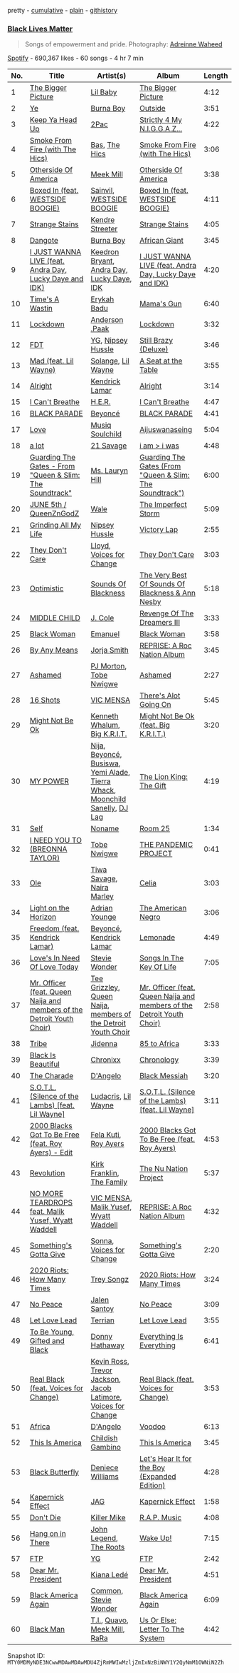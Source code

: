 pretty - [cumulative](/playlists/cumulative/37i9dQZF1DWWAqc46ZJdZf.md) - [plain](/playlists/plain/37i9dQZF1DWWAqc46ZJdZf) - [githistory](https://github.githistory.xyz/mackorone/spotify-playlist-archive/blob/main/playlists/plain/37i9dQZF1DWWAqc46ZJdZf)

### [Black Lives Matter](https://open.spotify.com/playlist/37i9dQZF1DWWAqc46ZJdZf)

> Songs of empowerment and pride\. Photography: <a href="https://www.instagram.com/waheedpix/">Adreinne Waheed</a>

[Spotify](https://open.spotify.com/user/spotify) - 690,367 likes - 60 songs - 4 hr 7 min

| No. | Title | Artist(s) | Album | Length |
|---|---|---|---|---|
| 1 | [The Bigger Picture](https://open.spotify.com/track/44gRhRi2OhEf7moAUj6MD1) | [Lil Baby](https://open.spotify.com/artist/5f7VJjfbwm532GiveGC0ZK) | [The Bigger Picture](https://open.spotify.com/album/6ZTl8hHvYNuEg4Mk8yxz75) | 4:12 |
| 2 | [Ye](https://open.spotify.com/track/3FskQrDXcY24ur2fCvz35O) | [Burna Boy](https://open.spotify.com/artist/3wcj11K77LjEY1PkEazffa) | [Outside](https://open.spotify.com/album/26du6obYLeY1vf6xIJ1l0D) | 3:51 |
| 3 | [Keep Ya Head Up](https://open.spotify.com/track/0XRbYXQUymj9SJkrr8YK5B) | [2Pac](https://open.spotify.com/artist/1ZwdS5xdxEREPySFridCfh) | [Strictly 4 My N.I.G.G.A.Z...](https://open.spotify.com/album/7FK1855C3n1Q0RKbmvl7ll) | 4:22 |
| 4 | [Smoke From Fire \(with The Hics\)](https://open.spotify.com/track/1HVX9i2RIAIAzPeZrqqRiL) | [Bas](https://open.spotify.com/artist/70gP6Ry4Uo0Yx6uzPIdaiJ), [The Hics](https://open.spotify.com/artist/2XHJ36WzMJKpDk6fLl6lMo) | [Smoke From Fire \(with The Hics\)](https://open.spotify.com/album/0wui0K5vPI3iVI4DfRhGvw) | 3:06 |
| 5 | [Otherside Of America](https://open.spotify.com/track/3JBvJ9PwrYA1oeUzI3FMRI) | [Meek Mill](https://open.spotify.com/artist/20sxb77xiYeusSH8cVdatc) | [Otherside Of America](https://open.spotify.com/album/3ymsrdlosSeo8xbXlGNMoE) | 3:38 |
| 6 | [Boxed In \(feat\. WESTSIDE BOOGIE\)](https://open.spotify.com/track/5nIUYBNePm0jgOh4nsnaRK) | [Sainvil](https://open.spotify.com/artist/1nv9STc3b4snPq4Zcm1I4n), [WESTSIDE BOOGIE](https://open.spotify.com/artist/5usbqiU7sjvszjWecANDL6) | [Boxed In \(feat\. WESTSIDE BOOGIE\)](https://open.spotify.com/album/3a4K9sYTBzvnYlpWSnjLYy) | 4:11 |
| 7 | [Strange Stains](https://open.spotify.com/track/5lCjKaQeeaQgyEbRbSHkpg) | [Kendre Streeter](https://open.spotify.com/artist/7nJfRg4AXIRUuYseHZxr7w) | [Strange Stains](https://open.spotify.com/album/6DbxM01JWegPZoVARyHslF) | 4:05 |
| 8 | [Dangote](https://open.spotify.com/track/07XZZTucIfMyOSnkF0GPWJ) | [Burna Boy](https://open.spotify.com/artist/3wcj11K77LjEY1PkEazffa) | [African Giant](https://open.spotify.com/album/34vlTd4355ddD4q9pPsoqF) | 3:45 |
| 9 | [I JUST WANNA LIVE \(feat\. Andra Day, Lucky Daye and IDK\)](https://open.spotify.com/track/56S4e7Ix1GnDEoAxwoaLYp) | [Keedron Bryant](https://open.spotify.com/artist/2l5DDUyyMSmNBLCSa0BIIX), [Andra Day](https://open.spotify.com/artist/1c4rxrxy8eDLvMVL1DTiBe), [Lucky Daye](https://open.spotify.com/artist/5Vuvs6Py2JRU7WiFDVsI7J), [IDK](https://open.spotify.com/artist/6aiFCgyKNwF9Rv5TOxnE8E) | [I JUST WANNA LIVE \(feat\. Andra Day, Lucky Daye and IDK\)](https://open.spotify.com/album/157NPCGM9ovy08XIa7qWLU) | 4:20 |
| 10 | [Time's A Wastin](https://open.spotify.com/track/6q8fYYujrQxXckq1tTtqqi) | [Erykah Badu](https://open.spotify.com/artist/7IfculRW2WXyzNQ8djX8WX) | [Mama's Gun](https://open.spotify.com/album/3cADvHRdKniF9ELCn1zbGH) | 6:40 |
| 11 | [Lockdown](https://open.spotify.com/track/5oZps6mYqU5s7A4WjUZggJ) | [Anderson .Paak](https://open.spotify.com/artist/3jK9MiCrA42lLAdMGUZpwa) | [Lockdown](https://open.spotify.com/album/7x8QTmOI3zN1V5xOq3Jko5) | 3:32 |
| 12 | [FDT](https://open.spotify.com/track/6k0DJqW2v2e4809Z1zN0YU) | [YG](https://open.spotify.com/artist/0A0FS04o6zMoto8OKPsDwY), [Nipsey Hussle](https://open.spotify.com/artist/0EeQBlQJFiAfJeVN2vT9s0) | [Still Brazy \(Deluxe\)](https://open.spotify.com/album/4nwd6ernojhNIIRifDJoRz) | 3:46 |
| 13 | [Mad \(feat\. Lil Wayne\)](https://open.spotify.com/track/22DHmfJa31hKpc2Lg0gVBV) | [Solange](https://open.spotify.com/artist/2auiVi8sUZo17dLy1HwrTU), [Lil Wayne](https://open.spotify.com/artist/55Aa2cqylxrFIXC767Z865) | [A Seat at the Table](https://open.spotify.com/album/3Yko2SxDk4hc6fncIBQlcM) | 3:55 |
| 14 | [Alright](https://open.spotify.com/track/0ECs7wpW9157Tk5yBUGbE0) | [Kendrick Lamar](https://open.spotify.com/artist/2YZyLoL8N0Wb9xBt1NhZWg) | [Alright](https://open.spotify.com/album/3VHFFHjes58Bu52Kyec26i) | 3:14 |
| 15 | [I Can't Breathe](https://open.spotify.com/track/4CPszpSnlbgnQLIQYyzIR2) | [H.E.R.](https://open.spotify.com/artist/3Y7RZ31TRPVadSFVy1o8os) | [I Can't Breathe](https://open.spotify.com/album/2izdMqMVUz0VSg2jTZIdU5) | 4:47 |
| 16 | [BLACK PARADE](https://open.spotify.com/track/2qzUpSVI4NnPyWxbXwumTj) | [Beyoncé](https://open.spotify.com/artist/6vWDO969PvNqNYHIOW5v0m) | [BLACK PARADE](https://open.spotify.com/album/3MJxH055n52Rbm8RLlpJcN) | 4:41 |
| 17 | [Love](https://open.spotify.com/track/6uSa5iCMwPr10Ftpz8w09b) | [Musiq Soulchild](https://open.spotify.com/artist/3UVRliakQfa1pMWIsNuiZ8) | [Aijuswanaseing](https://open.spotify.com/album/2RmMKj20xouC3Mqq1CyZ3c) | 5:04 |
| 18 | [a lot](https://open.spotify.com/track/2t8yVaLvJ0RenpXUIAC52d) | [21 Savage](https://open.spotify.com/artist/1URnnhqYAYcrqrcwql10ft) | [i am > i was](https://open.spotify.com/album/007DWn799UWvfY1wwZeENR) | 4:48 |
| 19 | [Guarding The Gates \- From "Queen & Slim: The Soundtrack"](https://open.spotify.com/track/0vxTKTxKoTmljpT7gb4U1h) | [Ms\. Lauryn Hill](https://open.spotify.com/artist/2Mu5NfyYm8n5iTomuKAEHl) | [Guarding The Gates \(From "Queen & Slim: The Soundtrack"\)](https://open.spotify.com/album/5dLSIo9cqbNiSRZNw4C6am) | 6:00 |
| 20 | [JUNE 5th / QueenZnGodZ](https://open.spotify.com/track/1b4lViVfvHfLnNnEoQQSRI) | [Wale](https://open.spotify.com/artist/67nwj3Y5sZQLl72VNUHEYE) | [The Imperfect Storm](https://open.spotify.com/album/1DxLt9ggU94389NIUwvEal) | 5:09 |
| 21 | [Grinding All My Life](https://open.spotify.com/track/3R9j8urSPiBbapNbyuSYkE) | [Nipsey Hussle](https://open.spotify.com/artist/0EeQBlQJFiAfJeVN2vT9s0) | [Victory Lap](https://open.spotify.com/album/6rcbbhcm8Os7EiVRHP9Aef) | 2:55 |
| 22 | [They Don't Care](https://open.spotify.com/track/4R9CKeS4mIiOz417aLtHUv) | [Lloyd](https://open.spotify.com/artist/1Xfmvd48oOhEWkscWyEbh9), [Voices for Change](https://open.spotify.com/artist/4DTRY3LBAV2LvLVrmdmR6s) | [They Don't Care](https://open.spotify.com/album/4M4wQriirj8HBKZSWUQT8U) | 3:03 |
| 23 | [Optimistic](https://open.spotify.com/track/50ZXBncFpzrKw1QVjE2NN8) | [Sounds Of Blackness](https://open.spotify.com/artist/0a0l3QVhfMwQNAO4wPAmP9) | [The Very Best Of Sounds Of Blackness & Ann Nesby](https://open.spotify.com/album/6Hf7mK9rJuoZ0VTMkdkWsM) | 5:18 |
| 24 | [MIDDLE CHILD](https://open.spotify.com/track/2b5scDVCDxVsLalecDLAo2) | [J\. Cole](https://open.spotify.com/artist/6l3HvQ5sa6mXTsMTB19rO5) | [Revenge Of The Dreamers III](https://open.spotify.com/album/2n3quCZ0anEa46j2IveacI) | 3:33 |
| 25 | [Black Woman](https://open.spotify.com/track/3SMd9iGyHF47xNZw3SXFPE) | [Emanuel](https://open.spotify.com/artist/4Dj6yFk1Y4v6J4jZyhtrZ7) | [Black Woman](https://open.spotify.com/album/3QPkK3geVdiICJtxxAnCZ2) | 3:58 |
| 26 | [By Any Means](https://open.spotify.com/track/78tw2cG41XXZSUD1RisQ5q) | [Jorja Smith](https://open.spotify.com/artist/1CoZyIx7UvdxT5c8UkMzHd) | [REPRISE: A Roc Nation Album](https://open.spotify.com/album/5ZwZy4UkFJ4BYNE6zewMuo) | 3:45 |
| 27 | [Ashamed](https://open.spotify.com/track/7kvbLCrZv4aOz7oafDupzT) | [PJ Morton](https://open.spotify.com/artist/2FMOHE79X98yptp4RpPrt7), [Tobe Nwigwe](https://open.spotify.com/artist/3Qh89pgJeZq6d8uM1bTot3) | [Ashamed](https://open.spotify.com/album/0LqYqln7xmL7dcShJOCuxL) | 2:27 |
| 28 | [16 Shots](https://open.spotify.com/track/5YqYLur57vzjL0Ts8fk0G2) | [VIC MENSA](https://open.spotify.com/artist/27w1NoOLMX7tJMYqcetPyG) | [There's Alot Going On](https://open.spotify.com/album/5ebtbHmQ7WZpgKtH8ir14W) | 5:45 |
| 29 | [Might Not Be Ok](https://open.spotify.com/track/1fwrm80pZq5rMUtUlpMfyL) | [Kenneth Whalum](https://open.spotify.com/artist/2lnrl1gyJvhaFtNIIRnB16), [Big K.R.I.T.](https://open.spotify.com/artist/0CKa42Jqrc9fSFbDjePaXP) | [Might Not Be Ok \(feat\. Big K.R.I.T.\)](https://open.spotify.com/album/4Qk1e6KUX660VSpOxWg9TC) | 3:20 |
| 30 | [MY POWER](https://open.spotify.com/track/7ia5l12mCvbQTeAnG1oYpg) | [Nija](https://open.spotify.com/artist/7f9KxQWD88MZrSY6jc0zoW), [Beyoncé](https://open.spotify.com/artist/6vWDO969PvNqNYHIOW5v0m), [Busiswa](https://open.spotify.com/artist/3RThWxnHbyN5Hvkr66eYj7), [Yemi Alade](https://open.spotify.com/artist/7fKO99ryLDo8VocdtVvwZW), [Tierra Whack](https://open.spotify.com/artist/4lPl9gqgox3JDiaJ1yklKh), [Moonchild Sanelly](https://open.spotify.com/artist/6aDX1jzNVAI9enlQzW0Pgw), [DJ Lag](https://open.spotify.com/artist/1svX5cMlY22N60RxwzeJNO) | [The Lion King: The Gift](https://open.spotify.com/album/552zi1M53PQAX5OH4FIdTx) | 4:19 |
| 31 | [Self](https://open.spotify.com/track/0nKiPnnqn6bfn8sPOZJGs8) | [Noname](https://open.spotify.com/artist/1EpyA68dKpjf7jXmQL88Hy) | [Room 25](https://open.spotify.com/album/3mpA4v2tvEM5aAYtNGnbzD) | 1:34 |
| 32 | [I NEED YOU TO \(BREONNA TAYLOR\)](https://open.spotify.com/track/2OluGQ4FdEhpOjJGveO3b2) | [Tobe Nwigwe](https://open.spotify.com/artist/3Qh89pgJeZq6d8uM1bTot3) | [THE PANDEMIC PROJECT](https://open.spotify.com/album/69S4wWFLBEnM8nfC1h6rPm) | 0:41 |
| 33 | [Ole](https://open.spotify.com/track/4gMXTO4f8hCe6jVhujwpUd) | [Tiwa Savage](https://open.spotify.com/artist/1hNaHKp2Za5YdOAG0WnRbc), [Naira Marley](https://open.spotify.com/artist/5DfaMudUwkoz6TAPYifqkJ) | [Celia](https://open.spotify.com/album/0v0pKqegGprcnGYUGitYvO) | 3:03 |
| 34 | [Light on the Horizon](https://open.spotify.com/track/4vFmkr2xrxjYvZ3WYvSybm) | [Adrian Younge](https://open.spotify.com/artist/4aMeIY7MkJoZg7O91cmDDd) | [The American Negro](https://open.spotify.com/album/1b3K1rvUIaDmRP2AsLahXw) | 3:06 |
| 35 | [Freedom \(feat\. Kendrick Lamar\)](https://open.spotify.com/track/7aBxcRw77817BrkdPChAGY) | [Beyoncé](https://open.spotify.com/artist/6vWDO969PvNqNYHIOW5v0m), [Kendrick Lamar](https://open.spotify.com/artist/2YZyLoL8N0Wb9xBt1NhZWg) | [Lemonade](https://open.spotify.com/album/7dK54iZuOxXFarGhXwEXfF) | 4:49 |
| 36 | [Love's In Need Of Love Today](https://open.spotify.com/track/39sdlCugrGBsoC4Flos0HO) | [Stevie Wonder](https://open.spotify.com/artist/7guDJrEfX3qb6FEbdPA5qi) | [Songs In The Key Of Life](https://open.spotify.com/album/6YUCc2RiXcEKS9ibuZxjt0) | 7:05 |
| 37 | [Mr\. Officer \(feat\. Queen Naija and members of the Detroit Youth Choir\)](https://open.spotify.com/track/2riMQleCMgZoZRLbhBHuY6) | [Tee Grizzley](https://open.spotify.com/artist/6AUl0ykLLpvTktob97x9hO), [Queen Naija](https://open.spotify.com/artist/3nViOFa3kZW8OMSNOzwr98), [members of the Detroit Youth Choir](https://open.spotify.com/artist/6J2rlsaBmbEXwj5nXWwXq9) | [Mr\. Officer \(feat\. Queen Naija and members of the Detroit Youth Choir\)](https://open.spotify.com/album/1MLu8rUjC6uuVSQNjYxvPE) | 2:58 |
| 38 | [Tribe](https://open.spotify.com/track/3genAqdJAms2ifNFdbC4EO) | [Jidenna](https://open.spotify.com/artist/4TsHKU8l8Wq7n7OPVikirn) | [85 to Africa](https://open.spotify.com/album/238eVufzRziHuYLuBVZh1u) | 3:33 |
| 39 | [Black Is Beautiful](https://open.spotify.com/track/2hq1MJnuAPnJfNm3xGdqZp) | [Chronixx](https://open.spotify.com/artist/2oZcMYiKpjaA2Et5mU3RPP) | [Chronology](https://open.spotify.com/album/1w71axmi9UJfsKCdEqGdNm) | 3:39 |
| 40 | [The Charade](https://open.spotify.com/track/7gQzzsppcAezKh0HFjrG3q) | [D'Angelo](https://open.spotify.com/artist/336vr2M3Va0FjyvB55lJEd) | [Black Messiah](https://open.spotify.com/album/5Hfbag0SsHxafx1SySFSX6) | 3:20 |
| 41 | [S.O.T.L\. \(Silence of the Lambs\) \[feat\. Lil Wayne\]](https://open.spotify.com/track/1tXCF7TwDnuHRgwQ63FeM5) | [Ludacris](https://open.spotify.com/artist/3ipn9JLAPI5GUEo4y4jcoi), [Lil Wayne](https://open.spotify.com/artist/55Aa2cqylxrFIXC767Z865) | [S.O.T.L\. \(Silence of the Lambs\) \[feat\. Lil Wayne\]](https://open.spotify.com/album/6xBCjXyKJPnuCXt7xb7MpL) | 3:11 |
| 42 | [2000 Blacks Got To Be Free \(feat\. Roy Ayers\) \- Edit](https://open.spotify.com/track/1v49ImdfM7a8TcnBzwHhLY) | [Fela Kuti](https://open.spotify.com/artist/5CG9X521RDFWCuAhlo6QoR), [Roy Ayers](https://open.spotify.com/artist/6R9Mv0bgGE4Tqxna1q5Mrj) | [2000 Blacks Got To Be Free \(feat\. Roy Ayers\)](https://open.spotify.com/album/6EiGFcgkaIJzznQF25DbFY) | 4:53 |
| 43 | [Revolution](https://open.spotify.com/track/4xm2HjtDAdCobewPoaImT7) | [Kirk Franklin](https://open.spotify.com/artist/4akybxRTGHJZ1DXjLhJ1qu), [The Family](https://open.spotify.com/artist/0eV7uNHXarEGKmDzr5jPxp) | [The Nu Nation Project](https://open.spotify.com/album/2AipEP8KHGkhpQkhqBYTfH) | 5:37 |
| 44 | [NO MORE TEARDROPS feat\. Malik Yusef, Wyatt Waddell](https://open.spotify.com/track/4bPBhogrMsUkJHYeCW06ov) | [VIC MENSA](https://open.spotify.com/artist/27w1NoOLMX7tJMYqcetPyG), [Malik Yusef](https://open.spotify.com/artist/2hikCywT7dcTj6gt3jmsbD), [Wyatt Waddell](https://open.spotify.com/artist/5VicbscvXlAJafb1vdsCSY) | [REPRISE: A Roc Nation Album](https://open.spotify.com/album/5ZwZy4UkFJ4BYNE6zewMuo) | 4:32 |
| 45 | [Something's Gotta Give](https://open.spotify.com/track/2kQ8Ge6E9ycl0bcYaAiMYg) | [Sonna](https://open.spotify.com/artist/3xsipKZGmxYOaitFs52yJf), [Voices for Change](https://open.spotify.com/artist/4DTRY3LBAV2LvLVrmdmR6s) | [Something's Gotta Give](https://open.spotify.com/album/5M284Ov6B8hAgsUxahuBZ8) | 2:20 |
| 46 | [2020 Riots: How Many Times](https://open.spotify.com/track/2jLDRXGpa9yJ9fuhySSV8P) | [Trey Songz](https://open.spotify.com/artist/2iojnBLj0qIMiKPvVhLnsH) | [2020 Riots: How Many Times](https://open.spotify.com/album/6RVQj393o1m6WPo3ytElmD) | 3:24 |
| 47 | [No Peace](https://open.spotify.com/track/3DliwhIdelfQchlNF6ApRt) | [Jalen Santoy](https://open.spotify.com/artist/41DGOfz7IFMVvf9wKAzeZS) | [No Peace](https://open.spotify.com/album/3v1VMKHsrg0F0vrBoiRRhr) | 3:09 |
| 48 | [Let Love Lead](https://open.spotify.com/track/6ezWbOb22Pih3yFT0DTyUD) | [Terrian](https://open.spotify.com/artist/19TPpTWkgX13Qc2stbqVoP) | [Let Love Lead](https://open.spotify.com/album/5BEemxdbH4HsY8OHUTcL23) | 3:55 |
| 49 | [To Be Young, Gifted and Black](https://open.spotify.com/track/6B3H7aue15Ntp6sfQaH7wE) | [Donny Hathaway](https://open.spotify.com/artist/0HU0U9kdXEHZVxUNbuQe8S) | [Everything Is Everything](https://open.spotify.com/album/7k89fD1BB2xQCibsPtSYyh) | 6:41 |
| 50 | [Real Black \(feat\. Voices for Change\)](https://open.spotify.com/track/25qbZLtqkvcbIjK7ekXong) | [Kevin Ross](https://open.spotify.com/artist/5ae3MM8dgOn3QPHzqFDJlY), [Trevor Jackson](https://open.spotify.com/artist/6vZUJpsm4VHjSWpedp05vg), [Jacob Latimore](https://open.spotify.com/artist/7t7KCNFOwuMChaQg6L8I69), [Voices for Change](https://open.spotify.com/artist/4DTRY3LBAV2LvLVrmdmR6s) | [Real Black \(feat\. Voices for Change\)](https://open.spotify.com/album/0GBiap7rSvgKzqlCCzt8Ad) | 3:53 |
| 51 | [Africa](https://open.spotify.com/track/6FTBZdL2sXXUSBXMwrQTut) | [D'Angelo](https://open.spotify.com/artist/336vr2M3Va0FjyvB55lJEd) | [Voodoo](https://open.spotify.com/album/2lO9yuuIDgBpSJzxTh3ai8) | 6:13 |
| 52 | [This Is America](https://open.spotify.com/track/0b9oOr2ZgvyQu88wzixux9) | [Childish Gambino](https://open.spotify.com/artist/73sIBHcqh3Z3NyqHKZ7FOL) | [This Is America](https://open.spotify.com/album/7arx9qPJexCsDz67El4qvk) | 3:45 |
| 53 | [Black Butterfly](https://open.spotify.com/track/5cENyb7BZPoG69RiDWZqwa) | [Deniece Williams](https://open.spotify.com/artist/5jNGQ7VOU87x5402JjhTtd) | [Let's Hear It for the Boy \(Expanded Edition\)](https://open.spotify.com/album/5SQ28k8Esr8yY55ZKvgC5u) | 4:28 |
| 54 | [Kapernick Effect](https://open.spotify.com/track/1fg0MTdAaXlbn9HWqQAJBQ) | [JAG](https://open.spotify.com/artist/4R6MQEkEXJSwc7kOjUqjc5) | [Kapernick Effect](https://open.spotify.com/album/7f7uHZrk5OIQsMhnHr3f44) | 1:58 |
| 55 | [Don't Die](https://open.spotify.com/track/6SKP6d0DFOBemCvThbuqUj) | [Killer Mike](https://open.spotify.com/artist/2N4EYkIlG1kv25g6Wv8LGI) | [R.A.P\. Music](https://open.spotify.com/album/5EAhUoAz1G3WTvIfGZvmrh) | 4:08 |
| 56 | [Hang on in There](https://open.spotify.com/track/5jklyYwzYIY20CiWG5uccu) | [John Legend](https://open.spotify.com/artist/5y2Xq6xcjJb2jVM54GHK3t), [The Roots](https://open.spotify.com/artist/78xUyw6FkVZrRAtziFdtdu) | [Wake Up!](https://open.spotify.com/album/06UOP7uyZN8AIYH6U20VkP) | 7:15 |
| 57 | [FTP](https://open.spotify.com/track/2RBsmtiaD90yNFtqkFjBVW) | [YG](https://open.spotify.com/artist/0A0FS04o6zMoto8OKPsDwY) | [FTP](https://open.spotify.com/album/03WHzx89aK1pKO9GZzlSH7) | 2:42 |
| 58 | [Dear Mr\. President](https://open.spotify.com/track/4HYxdImJMiZ1pcpxwIRzEo) | [Kiana Ledé](https://open.spotify.com/artist/7jZMxhsB8djyIbYmoiJSTs) | [Dear Mr\. President](https://open.spotify.com/album/3mlLZTk6WbtK1exwMTfvBj) | 4:51 |
| 59 | [Black America Again](https://open.spotify.com/track/2kDz1iMSOew9VSQkJNXXvV) | [Common](https://open.spotify.com/artist/2GHclqNVjqGuiE5mA7BEoc), [Stevie Wonder](https://open.spotify.com/artist/7guDJrEfX3qb6FEbdPA5qi) | [Black America Again](https://open.spotify.com/album/3o5v0FFVTDpVYrub1lnz2m) | 6:09 |
| 60 | [Black Man](https://open.spotify.com/track/1srvtCGacXBFhjJtXi1ORs) | [T.I.](https://open.spotify.com/artist/4OBJLual30L7gRl5UkeRcT), [Quavo](https://open.spotify.com/artist/0VRj0yCOv2FXJNP47XQnx5), [Meek Mill](https://open.spotify.com/artist/20sxb77xiYeusSH8cVdatc), [RaRa](https://open.spotify.com/artist/79Nr6koBmlFopWJrh9M4UN) | [Us Or Else: Letter To The System](https://open.spotify.com/album/4LE0rkWoiZV5ciq4UCzLia) | 4:42 |

Snapshot ID: `MTY0MDMyNDE3NCwwMDAwMDAwMDU4ZjRmMWIwMzljZmIxNzBiNWY1Y2QyNmM1OWNiN2Zh`